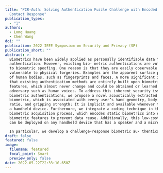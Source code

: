 ```yaml
---
title: "PCR-Auth: Solving Authentication Puzzle Challenge with Encoded Palm
  Contact Response"
publication_types:
  - "1"
authors:
  - Long Huang
  - Chen Wang
doi: ""
publication: 2022 IEEE Symposium on Security and Privacy (SP)
publication_short: ""
abstract: >-
  Biometrics have been widely applied as personally identifiable data for user
  authentication. However, existing bio- metric authentications are vulnerable
  to biometric spoofing. One reason is that they are easily observable and
  vulnerable to physical forgeries. Examples are the apparent surface patterns
  of human bodies, such as fingerprints and faces. A more significant issue is
  that existing authentication methods are entirely built upon biometric
  features, which almost never change and could be obtained or learned by an
  adversary such as human voices. To address this inherent security issue of
  biometric authentications, we propose a novel acoustically extracted hand-grip
  biometric, which is associated with every user’s hand geometry, body-fat
  ratio, and gripping strength; It is implicit and available whenever they grip
  a handheld device. Furthermore, we integrate a coding technique in the
  biometric acquisition process, which encodes static biometrics into dynamic
  biometric features to prevent data reuse. Additionally, this low-cost method
  can be deployed on any handheld device that has a speaker and a microphone.

  In particular, we develop a challenge-response biometric au- thentication system, which consists of a pair of biometric encoder and decoder. We encode the ultrasonic signal according to a challenge sequence and extract a distinct biometric code as the response for each session. We then decode the biometric code to verify the user by a convolutional neural network-based algorithm, which not only examines the coding correctness but also verifies the biometric features presented by each biometric digit. Furthermore, we investigate diverse acoustic attacks to our system, by respectively assuming an adversary could present the correct code, generate similar biometric features or successfully forge both. Extensive experiments on mobile devices show that our system achieves 97% accuracy to distinguish users and rejects 100% replay and synthesis attacks with 6-digit codes.
draft: false
featured: false
image:
  filename: featured
  focal_point: Smart
  preview_only: false
date: 2022-05-22T22:33:10.650Z
---
```

